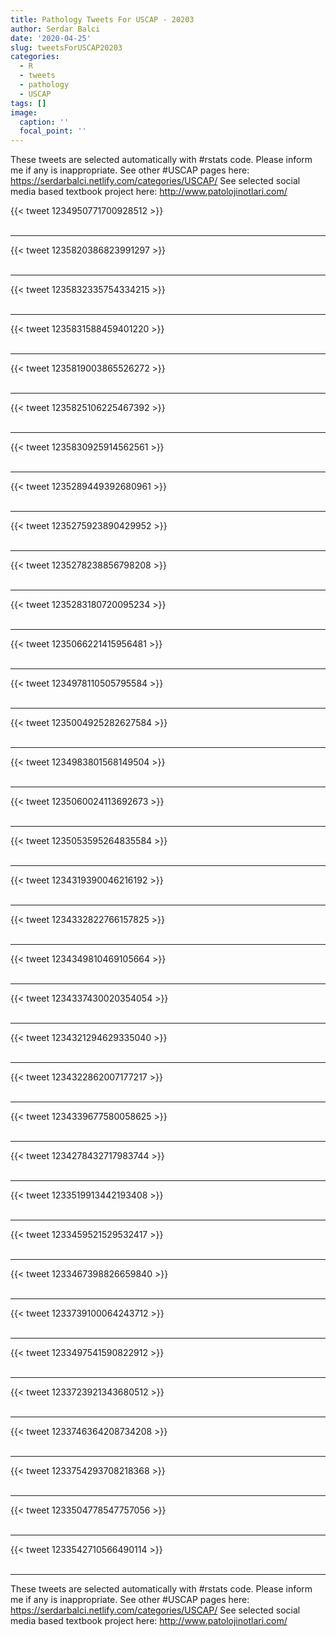 ```yaml
---
title: Pathology Tweets For USCAP - 20203
author: Serdar Balci
date: '2020-04-25'
slug: tweetsForUSCAP20203
categories:
  - R
  - tweets
  - pathology
  - USCAP
tags: []
image:
  caption: ''
  focal_point: ''
---
```



These tweets are selected automatically with #rstats code. Please inform me if any is inappropriate.
See other #USCAP pages here: https://serdarbalci.netlify.com/categories/USCAP/ 
See selected social media based textbook project here: http://www.patolojinotlari.com/

{{< tweet 1234950771700928512 >}}
<br>
<br>
<hr>
{{< tweet 1235820386823991297 >}}
<br>
<br>
<hr>
{{< tweet 1235832335754334215 >}}
<br>
<br>
<hr>
{{< tweet 1235831588459401220 >}}
<br>
<br>
<hr>
{{< tweet 1235819003865526272 >}}
<br>
<br>
<hr>
{{< tweet 1235825106225467392 >}}
<br>
<br>
<hr>
{{< tweet 1235830925914562561 >}}
<br>
<br>
<hr>
{{< tweet 1235289449392680961 >}}
<br>
<br>
<hr>
{{< tweet 1235275923890429952 >}}
<br>
<br>
<hr>
{{< tweet 1235278238856798208 >}}
<br>
<br>
<hr>
{{< tweet 1235283180720095234 >}}
<br>
<br>
<hr>
{{< tweet 1235066221415956481 >}}
<br>
<br>
<hr>
{{< tweet 1234978110505795584 >}}
<br>
<br>
<hr>
{{< tweet 1235004925282627584 >}}
<br>
<br>
<hr>
{{< tweet 1234983801568149504 >}}
<br>
<br>
<hr>
{{< tweet 1235060024113692673 >}}
<br>
<br>
<hr>
{{< tweet 1235053595264835584 >}}
<br>
<br>
<hr>
{{< tweet 1234319390046216192 >}}
<br>
<br>
<hr>
{{< tweet 1234332822766157825 >}}
<br>
<br>
<hr>
{{< tweet 1234349810469105664 >}}
<br>
<br>
<hr>
{{< tweet 1234337430020354054 >}}
<br>
<br>
<hr>
{{< tweet 1234321294629335040 >}}
<br>
<br>
<hr>
{{< tweet 1234322862007177217 >}}
<br>
<br>
<hr>
{{< tweet 1234339677580058625 >}}
<br>
<br>
<hr>
{{< tweet 1234278432717983744 >}}
<br>
<br>
<hr>
{{< tweet 1233519913442193408 >}}
<br>
<br>
<hr>
{{< tweet 1233459521529532417 >}}
<br>
<br>
<hr>
{{< tweet 1233467398826659840 >}}
<br>
<br>
<hr>
{{< tweet 1233739100064243712 >}}
<br>
<br>
<hr>
{{< tweet 1233497541590822912 >}}
<br>
<br>
<hr>
{{< tweet 1233723921343680512 >}}
<br>
<br>
<hr>
{{< tweet 1233746364208734208 >}}
<br>
<br>
<hr>
{{< tweet 1233754293708218368 >}}
<br>
<br>
<hr>
{{< tweet 1233504778547757056 >}}
<br>
<br>
<hr>
{{< tweet 1233542710566490114 >}}
<br>
<br>
<hr>


These tweets are selected automatically with #rstats code. Please inform me if any is inappropriate.
See other #USCAP pages here: https://serdarbalci.netlify.com/categories/USCAP/ 
See selected social media based textbook project here: http://www.patolojinotlari.com/
